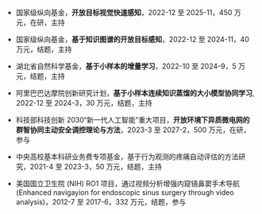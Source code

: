 - 国家级纵向基⾦，<b>开放⽬标视觉快速感知</b>，2022-12 ⾄ 2025-11，450 万元，在研，主持

- 国家级纵向基⾦，<b>基于知识图谱的开放⽬标感知</b>，2022-12 ⾄ 2024-11，40 万元，结题，主持

-  湖北省⾃然科学基⾦，<b>基于⼩样本的增量学习</b>，2022-10 ⾄ 2024-9，5 万元，结题，主持

- 阿⾥巴巴达摩院创新研究计划，<b>基于⼩样本连续知识蒸馏的⼤⼩模型协同学习</b>, 2022-12 ⾄ 2024-3，30 万元，结题，主持

- 科技部科技创新 2030“新⼀代⼈⼯智能”重⼤项⽬，<b>开放环境下异质微电⽹的群智协同主动安全调控理论与⽅法</b>，2023-3 ⾄ 2027-2，500 万元，在研，参与

- 中央⾼校基本科研业务费专项基⾦，基于⾏为观测的疼痛⾃动评估的⽅法研究，2021-4 ⾄ 2023-3，50 万元，结题，主持

- 美国国⽴卫⽣院 (NIH) RO1 项⽬，通过视频分析增强内窥镜⿐窦⼿术导航 (Enhanced navigayion for endoscopic sinus surgery through video analysis)，2012-7 ⾄ 2017-6，332 万元，结题，参与
